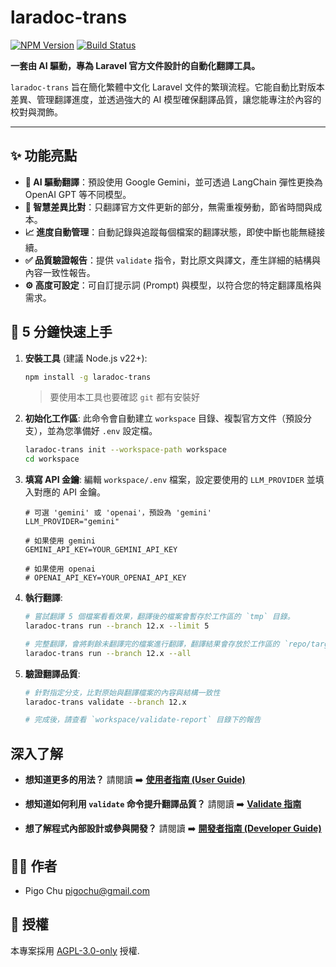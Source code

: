 # laradoc-trans

[![NPM Version](https://img.shields.io/npm/v/laradoc-trans.svg)](https://www.npmjs.com/package/laradoc-trans)
[![Build Status](https://img.shields.io/github/actions/workflow/status/laradoc-trans-lab/laradoc-trans/ci.yml?branch=main)](https://github.com/laradoc-trans-lab/laradoc-trans/actions)

**一套由 AI 驅動，專為 Laravel 官方文件設計的自動化翻譯工具。**

`laradoc-trans` 旨在簡化繁體中文化 Laravel 文件的繁瑣流程。它能自動比對版本差異、管理翻譯進度，並透過強大的 AI 模型確保翻譯品質，讓您能專注於內容的校對與潤飾。

---

## ✨ 功能亮點

- **🤖 AI 驅動翻譯**：預設使用 Google Gemini，並可透過 LangChain 彈性更換為 OpenAI GPT 等不同模型。
- **🔄 智慧差異比對**：只翻譯官方文件更新的部分，無需重複勞動，節省時間與成本。
- **📈 進度自動管理**：自動記錄與追蹤每個檔案的翻譯狀態，即使中斷也能無縫接續。
- **✅ 品質驗證報告**：提供 `validate` 指令，對比原文與譯文，產生詳細的結構與內容一致性報告。
- **⚙️ 高度可設定**：可自訂提示詞 (Prompt) 與模型，以符合您的特定翻譯風格與需求。

## 🚀 5 分鐘快速上手

1.  **安裝工具** (建議 Node.js v22+):
    ```bash
    npm install -g laradoc-trans
    ```
    > 要使用本工具也要確認 `git` 都有安裝好

2.  **初始化工作區**:
    此命令會自動建立 `workspace` 目錄、複製官方文件（預設分支），並為您準備好 `.env` 設定檔。
    ```bash
    laradoc-trans init --workspace-path workspace
    cd workspace
    ```

3.  **填寫 API 金鑰**: 
    編輯 `workspace/.env` 檔案，設定要使用的 `LLM_PROVIDER` 並填入對應的 API 金鑰。
    ```
    # 可選 'gemini' 或 'openai'，預設為 'gemini'
    LLM_PROVIDER="gemini"

    # 如果使用 gemini
    GEMINI_API_KEY=YOUR_GEMINI_API_KEY

    # 如果使用 openai
    # OPENAI_API_KEY=YOUR_OPENAI_API_KEY
    ```
4.  **執行翻譯**:
    ```bash
    # 嘗試翻譯 5 個檔案看看效果，翻譯後的檔案會暫存於工作區的 `tmp` 目錄。
    laradoc-trans run --branch 12.x --limit 5
    ```

    ```bash
    # 完整翻譯，會將剩餘未翻譯完的檔案進行翻譯，翻譯結果會存放於工作區的 `repo/target` 目錄。
    laradoc-trans run --branch 12.x --all
    ```

5.  **驗證翻譯品質**:
    ```bash
    # 針對指定分支，比對原始與翻譯檔案的內容與結構一致性
    laradoc-trans validate --branch 12.x

    # 完成後，請查看 `workspace/validate-report` 目錄下的報告
    ```

## 深入了解

- **想知道更多的用法？**
  請閱讀 ➡️ **[使用者指南 (User Guide)](./docs/USER_GUIDE.md)**

- **想知道如何利用 `validate` 命令提升翻譯品質？**
  請閱讀 ➡️ **[Validate 指南](./docs/VALIDATE_GUIDE.md)**

- **想了解程式內部設計或參與開發？**
  請閱讀 ➡️ **[開發者指南 (Developer Guide)](./docs/DEVELOPER_GUIDE.md)**

## 👨‍💻 作者

- Pigo Chu <pigochu@gmail.com>

## 📄 授權

本專案採用 [AGPL-3.0-only](LICENSE) 授權.
